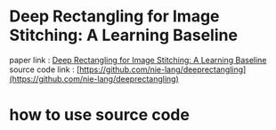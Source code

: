 # Deep Rectangling for Image Stitching: A Learning Baseline

paper link : [Deep Rectangling for Image Stitching: A Learning Baseline](https://arxiv.org/pdf/2203.03831v4.pdf)
source code link : [https://github.com/nie-lang/deeprectangling](https://github.com/nie-lang/deeprectangling)

# how to use source code
